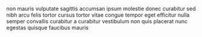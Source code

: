 non mauris vulputate sagittis accumsan ipsum molestie donec curabitur sed nibh
arcu felis tortor cursus tortor vitae congue tempor eget efficitur nulla semper
convallis curabitur a curabitur vestibulum non quis placerat nunc egestas
quisque faucibus mauris